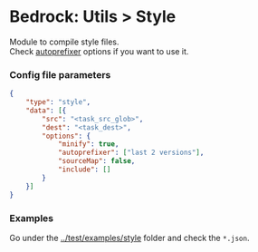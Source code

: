 # Bedrock: Utils > Style

Module to compile style files.<br>
Check [autoprefixer](https://github.com/postcss/autoprefixer#readme) options if you want to use it.

### Config file parameters
```json
{
    "type": "style",
    "data": [{
        "src": "<task_src_glob>",
        "dest": "<task_dest>",
        "options": {
            "minify": true,
            "autoprefixer": ["last 2 versions"],
            "sourceMap": false,
            "include": []
        }
    }]
}
```

### Examples
Go under the [../test/examples/style](../test/examples/style) folder and check the `*.json`.
